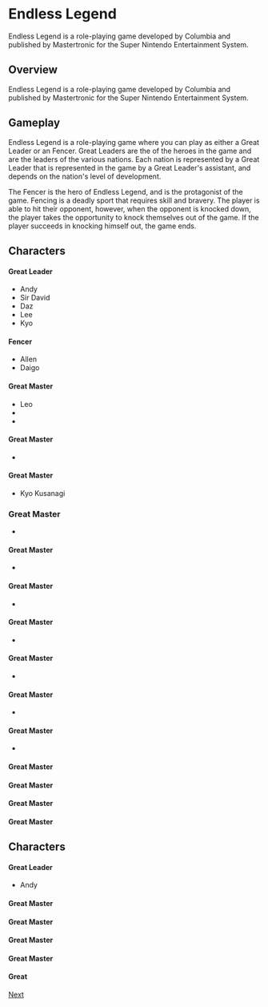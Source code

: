 # Endless Legend

Endless Legend is a role-playing game developed by Columbia and published by Mastertronic for the Super Nintendo Entertainment System.

## Overview

Endless Legend is a role-playing game developed by Columbia and published by Mastertronic for the Super Nintendo Entertainment System.

## Gameplay

Endless Legend is a role-playing game where you can play as either a Great Leader or an Fencer. Great Leaders are the of the heroes in the game and are the leaders of the various nations. Each nation is represented by a Great Leader that is represented in the game by a Great Leader's assistant, and depends on the nation's level of development.

The Fencer is the hero of Endless Legend, and is the protagonist of the game. Fencing is a deadly sport that requires skill and bravery. The player is able to hit their opponent, however, when the opponent is knocked down, the player takes the opportunity to knock themselves out of the game. If the player succeeds in knocking himself out, the game ends.

## Characters

#### Great Leader   

*   Andy
*   Sir David
*   Daz
*   Lee
*   Kyo

#### Fencer  

*   Allen
*   Daigo

#### Great Master  

*   Leo
*   
*    

#### Great Master  

*  

#### Great Master

*   Kyo Kusanagi

### Great Master

*     

#### Great Master

*    

#### Great Master

*     

#### Great Master  

*    

#### Great Master

*   

#### Great Master  

*    

#### Great Master  

*  

#### Great Master   

#### Great Master  

#### Great Master     

#### Great Master  

## Characters

#### Great Leader  

*   Andy

#### Great Master  

#### Great Master   

#### Great Master   

#### Great Master  

#### Great

[Next](174.md)